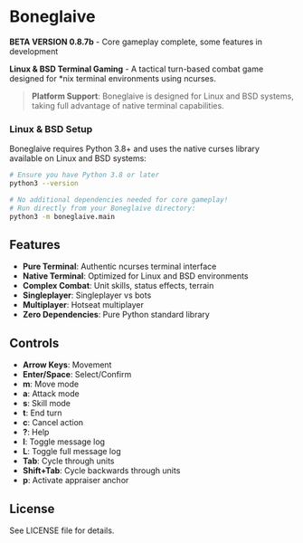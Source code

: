# Boneglaive

**BETA VERSION 0.8.7b** - Core gameplay complete, some features in development

**Linux & BSD Terminal Gaming** - A tactical turn-based combat game designed for *nix terminal environments using ncurses.

> **Platform Support**: Boneglaive is designed for Linux and BSD systems, taking full advantage of native terminal capabilities.

### Linux & BSD Setup
Boneglaive requires Python 3.8+ and uses the native curses library available on Linux and BSD systems:

```bash
# Ensure you have Python 3.8 or later
python3 --version

# No additional dependencies needed for core gameplay!
# Run directly from your Boneglaive directory:
python3 -m boneglaive.main
```


## Features

- **Pure Terminal**: Authentic ncurses terminal interface
- **Native Terminal**: Optimized for Linux and BSD environments
- **Complex Combat**: Unit skills, status effects, terrain
- **Singleplayer**: Singleplayer vs bots
- **Multiplayer**: Hotseat multiplayer
- **Zero Dependencies**: Pure Python standard library

## Controls

- **Arrow Keys**: Movement
- **Enter/Space**: Select/Confirm
- **m**: Move mode
- **a**: Attack mode  
- **s**: Skill mode
- **t**: End turn
- **c**: Cancel action
- **?**: Help
- **l**: Toggle message log
- **L**: Toggle full message log
- **Tab**: Cycle through units
- **Shift+Tab**: Cycle backwards through units
- **p**: Activate appraiser anchor

## License
See LICENSE file for details.